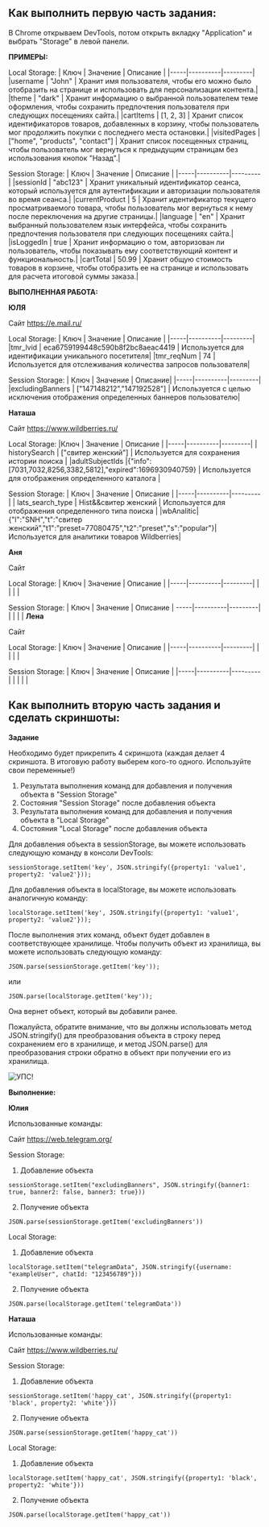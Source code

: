 ## Как выполнить первую часть задания:

В Chrome открываем DevTools, потом открыть вкладку "Application" и выбрать "Storage" в левой панели. 

**ПРИМЕРЫ:** 

Local Storage:
| Ключ | Значение | Описание |
|-----|----------|---------|
|username | "John" | Хранит имя пользователя, чтобы его можно было отобразить на странице и использовать для персонализации контента.|
|theme | "dark" | Хранит информацию о выбранной пользователем теме оформления, чтобы сохранить предпочтения пользователя при следующих посещениях сайта.|
|cartItems | [1, 2, 3] | Хранит список идентификаторов товаров, добавленных в корзину, чтобы пользователь мог продолжить покупки с последнего места остановки.|
|visitedPages | ["home", "products", "contact"] | Хранит список посещенных страниц, чтобы пользователь мог вернуться к предыдущим страницам без использования кнопок "Назад".|

Session Storage:
| Ключ | Значение | Описание |
|-----|----------|---------|
|sessionId | "abc123" | Хранит уникальный идентификатор сеанса, который используется для аутентификации и авторизации пользователя во время сеанса.|
|currentProduct | 5 | Хранит идентификатор текущего просматриваемого товара, чтобы пользователь мог вернуться к нему после переключения на другие страницы.|
|language | "en" | Хранит выбранный пользователем язык интерфейса, чтобы сохранить предпочтения пользователя при следующих посещениях сайта.|
|isLoggedIn | true | Хранит информацию о том, авторизован ли пользователь, чтобы показывать ему соответствующий контент и функциональность.|
|cartTotal | 50.99 | Хранит общую стоимость товаров в корзине, чтобы отобразить ее на странице и использовать для расчета итоговой суммы заказа.|

**ВЫПОЛНЕННАЯ РАБОТА:**

**ЮЛЯ**

Сайт https://e.mail.ru/

Local Storage:
| Ключ | Значение | Описание |
|-----|----------|---------|
|tmr_lvid | eca6759199448c590b8f2bc8aeac4419 | Используется для идентификации уникального посетителя|
|tmr_reqNum | 74 | Используется для отслеживания количества запросов пользователя|

Session Storage:
| Ключ | Значение | Описание|
|-----|----------|---------|
|excludingBanners |  ["147148212","147192528"] | Используется с целью исключения отображения определенных баннеров пользователю|

**Наташа**

Сайт https://www.wildberries.ru/

Local Storage:
|Ключ | Значение | Описание |
|-----|----------|---------|
| historySearch | ["свитер женский"] | Используется для сохранения истории поиска |
|adultSubjectIds |{"info":[7031,7032,8256,3382,5812],"expired":1696930940759} | Используется для отображения определенного каталога |  

Session Storage:
| Ключ | Значение | Описание |
|-----|----------|---------|
| lats_search_type | Hist&&свитер женский | Используется для отображения определенного типа поиска |
|wbAnalitic|{"l":"SNH","t":"свитер женский","t1":"preset=77080475","t2":"preset","s":"popular"}|Используется для аналитики товаров Wildberries|

**Аня**

Сайт

Local Storage:
| Ключ | Значение | Описание |
|-----|----------|---------|
|  |  |  |

Session Storage:
| Ключ | Значение | Описание |
-----|----------|---------|
|  |  |  |
**Лена**

Сайт

Local Storage:
| Ключ | Значение | Описание |
|-----|----------|---------|
|  |  |  |

Session Storage:
| Ключ | Значение | Описание |
|-----|----------|---------|
|  |  |  |

## Как выполнить вторую часть задания и сделать скриншоты:

**Задание**

Необходимо будет прикрепить 4 скриншота (каждая делает 4 скриншота. В итоговую работу выберем кого-то одного. Используйте свои переменные!)

1. Результата выполнения команд для добавления и получения объекта в "Session Storage"
2. Состояния "Session Storage" после добавления объекта
3. Результата выполнения команд для добавления и получения объекта в "Local Storage"
4. Состояния "Local Storage" после добавления объекта 

Для добавления объекта в sessionStorage, вы можете использовать следующую команду в консоли DevTools:
```
sessionStorage.setItem('key', JSON.stringify({property1: 'value1', property2: 'value2'}));
```

Для добавления объекта в localStorage, вы можете использовать аналогичную команду:
```
localStorage.setItem('key', JSON.stringify({property1: 'value1', property2: 'value2'}));
```

После выполнения этих команд, объект будет добавлен в соответствующее хранилище. Чтобы получить объект из хранилища, вы можете использовать следующую команду:
```
JSON.parse(sessionStorage.getItem('key'));
```

или
```
JSON.parse(localStorage.getItem('key'));
```

Она вернет объект, который вы добавили ранее.

Пожалуйста, обратите внимание, что вы должны использовать метод JSON.stringify() для преобразования объекта в строку перед сохранением его в хранилище, и метод JSON.parse() для преобразования строки обратно в объект при получении его из хранилища.

![УПС!](https://bugaga.ru/uploads/posts/2020-03/1584546826_ikiru-3.jpg)

**Выполнение:**

**Юлия**

Использованные команды:

Сайт https://web.telegram.org/

Session Storage:
1. Добавление объекта 
```
sessionStorage.setItem("excludingBanners", JSON.stringify({banner1: true, banner2: false, banner3: true}))
```
2. Получение объекта
```
JSON.parse(sessionStorage.getItem('excludingBanners'))
```

Local Storage:
1. Добавление объекта
```
localStorage.setItem("telegramData", JSON.stringify({username: "exampleUser", chatId: "123456789"}))
```
2. Получение объекта
```
JSON.parse(localStorage.getItem('telegramData'))
```

**Наташа**

Использованные команды:

Сайт https://www.wildberries.ru/

Session Storage:
1. Добавление объекта 
```
sessionStorage.setItem('happy_cat', JSON.stringify({property1: 'black', property2: 'white'}))
```
2. Получение объекта
```
JSON.parse(sessionStorage.getItem('happy_cat'))
```

Local Storage:
1. Добавление объекта
```
localStorage.setItem('happy_cat', JSON.stringify({property1: 'black', property2: 'white'}))
```
2. Получение объекта
```
JSON.parse(localStorage.getItem('happy_cat'))
```